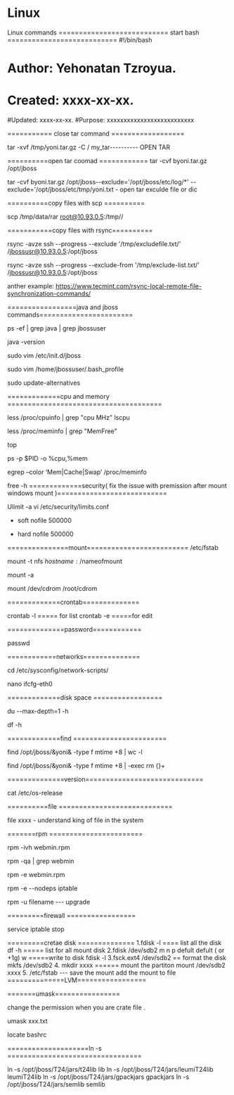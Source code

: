 # Linux
Linux commands 
=========================== start bash  ===========================
#!/bin/bash
# Author:  Yehonatan Tzroyua.
# Created: xxxx-xx-xx.
#Updated: xxxx-xx-xx. 
#Purpose: xxxxxxxxxxxxxxxxxxxxxxxxxx

=========== close tar command ==================

tar -xvf /tmp/yoni.tar.gz -C / my_tar---------- OPEN TAR

==========open tar coomad ============
tar -cvf byoni.tar.gz /opt/jboss 

tar -cvf byoni.tar.gz /opt/jboss--exclude='/opt/jboss/etc/log/*' --exclude='/opt/jboss/etc/tmp/yoni.txt - open tar exculde file or dic


==========copy files with scp ==========

scp /tmp/data/rar root@10.93.0.5:/tmp//

===========copy files with rsync==========

rsync -avze ssh --progress --exclude '/tmp/excludefile.txt/' /jbossusr@10.93.0.5:/opt/jboss

rsync -avze ssh --progress --exclude-from '/tmp/exclude-list.txt/' /jbossusr@10.93.0.5:/opt/jboss

anther example: https://www.tecmint.com/rsync-local-remote-file-synchronization-commands/

=================java and jboss commands=======================

ps -ef | grep java | grep jbossuser

java -version 

sudo vim /etc/init.d/jboss 

sudo vim /home/jbossuser/.bash_profile 

sudo update-alternatives 

=============cpu and memory ======================================


less /proc/cpuinfo | grep "cpu MHz"
lscpu 

less /proc/meminfo | grep "MemFree"

top 

ps -p $PID -o %cpu,%mem

egrep –color ‘Mem|Cache|Swap’ /proc/meminfo

free -h
=============security( fix the issue with premission after mount windows mount )===========================

 Ulimit -a
 vi /etc/security/limits.conf

* soft nofile 500000

* hard nofile 500000

===============mount=========================
/etc/fstab

mount -t nfs $hostname:/$nameofmount

mount -a

mount /dev/cdrom /root/cdrom 

=============crontab==============

crontab -l ===== for list 
crontab -e =====for edit 

==============password============

passwd

============networks==============

cd /etc/sysconfig/network-scripts/

nano ifcfg-eth0
 
 =============disk space =================

du --max-depth=1 -h

df -h

=============find =======================

find /opt/jboss/\&yoni\& -type f mtime +8 | wc -l 

find /opt/jboss/\&yoni\& -type f mtime +8 | -exec rm {}+

==============version=============================

cat /etc/os-release

==========file ============================

file xxxx - understand king of file in the system 


=======rpm =======================

rpm -ivh webmin.rpm 

rpm -qa | grep webmin

rpm -e webmin.rpm 

rpm -e --nodeps iptable 

rpm -u filename --- upgrade 

=========firewall =================

service iptable stop 

=========cretae disk ==============
1.fdisk -l ==== list all the disk 
df -h ===== list for all mount disk 
2.fdisk /dev/sdb2
m
n
p
defult
defult ( or +1g)
w =====write to disk 
fdisk -l
3.fsck.ext4 /dev/sdb2 == format the disk 
mkfs /dev/sdb2
4. mkdir xxxx ====== mount the partiton
   mount /dev/sdb2 xxxx
5. /etc/fstab --- save the mount 
   add the mount to file 
==============LVM================= 



=======umask================

change the permission when you are crate file .

umask xxx.txt

locate bashrc 

====================ln -s =================================

ln -s /opt/jboss/T24/jars/t24lib lib
 ln -s /opt/jboss/T24/jars/leumiT24lib leumiT24lib
 ln -s /opt/jboss/T24/jars/gpackjars gpackjars
  ln -s  /opt/jboss/T24/jars/semlib semlib












